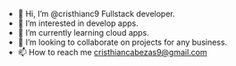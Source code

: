 - 👋 Hi, I’m @cristhianc9 Fullstack developer.
- 👀 I’m interested in develop apps.
- 🌱 I’m currently learning cloud apps.
- 💞️ I’m looking to collaborate on projects for any business.
- 📫 How to reach me cristhiancabezas9@gmail.com

<!---
cristhianc9/cristhianc9 is a ✨ special ✨ repository because its `README.md` (this file) appears on your GitHub profile.
You can click the Preview link to take a look at your changes.
--->
